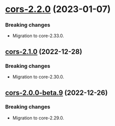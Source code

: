 <a name="cors-2.2.0"></a>
# [cors-2.2.0](https://github.com/ditsmod/ditsmod/releases/tag/cors-2.2.0) (2023-01-07)

### Breaking changes

- Migration to core-2.33.0.

<a name="cors-2.1.0"></a>
## [cors-2.1.0](https://github.com/ditsmod/ditsmod/releases/tag/cors-2.1.0) (2022-12-28)

### Breaking changes

- Migration to core-2.30.0.

<a name="cors-2.0.0-beta.9"></a>
## [cors-2.0.0-beta.9](https://github.com/ditsmod/ditsmod/releases/tag/cors-2.0.0-beta.9) (2022-12-26)

### Breaking changes

- Migration to core-2.29.0.
